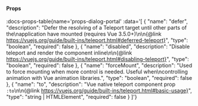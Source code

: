 <!-- This file was automatic generated. Do not edit it manually -->

#### Props
:docs-props-table{name='props-dialog-portal' :data='[
  {
    "name": "defer",
    "description": "Defer the resolving of a Teleport target until other parts of the\\napplication have mounted (requires Vue 3.5.0+)\\n\\n{@link https://vuejs.org/guide/built-ins/teleport.html#deferred-teleport}",
    "type": "boolean",
    "required": false
  },
  {
    "name": "disabled",
    "description": "Disable teleport and render the component inline\\n\\n{@link https://vuejs.org/guide/built-ins/teleport.html#disabling-teleport}",
    "type": "boolean",
    "required": false
  },
  {
    "name": "forceMount",
    "description": "Used to force mounting when more control is needed. Useful when\\ncontrolling animation with Vue animation libraries.",
    "type": "boolean",
    "required": false
  },
  {
    "name": "to",
    "description": "Vue native teleport component prop `:to`\\n\\n{@link https://vuejs.org/guide/built-ins/teleport.html#basic-usage}",
    "type": "string | HTMLElement",
    "required": false
  }
]'} 

